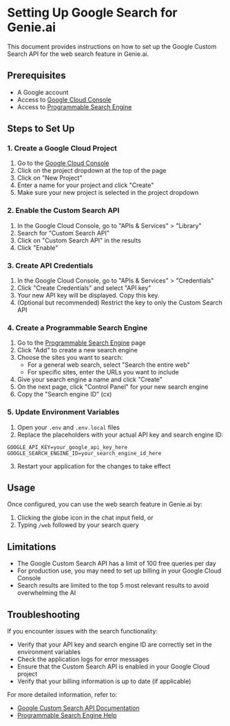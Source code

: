 # Setting Up Google Search for Genie.ai

This document provides instructions on how to set up the Google Custom Search API for the web search feature in Genie.ai.

## Prerequisites

- A Google account
- Access to [Google Cloud Console](https://console.cloud.google.com/)
- Access to [Programmable Search Engine](https://programmablesearchengine.google.com/)

## Steps to Set Up

### 1. Create a Google Cloud Project

1. Go to the [Google Cloud Console](https://console.cloud.google.com/)
2. Click on the project dropdown at the top of the page
3. Click on "New Project"
4. Enter a name for your project and click "Create"
5. Make sure your new project is selected in the project dropdown

### 2. Enable the Custom Search API

1. In the Google Cloud Console, go to "APIs & Services" > "Library"
2. Search for "Custom Search API"
3. Click on "Custom Search API" in the results
4. Click "Enable"

### 3. Create API Credentials

1. In the Google Cloud Console, go to "APIs & Services" > "Credentials"
2. Click "Create Credentials" and select "API key"
3. Your new API key will be displayed. Copy this key.
4. (Optional but recommended) Restrict the key to only the Custom Search API

### 4. Create a Programmable Search Engine

1. Go to the [Programmable Search Engine](https://programmablesearchengine.google.com/) page
2. Click "Add" to create a new search engine
3. Choose the sites you want to search:
   - For a general web search, select "Search the entire web"
   - For specific sites, enter the URLs you want to include
4. Give your search engine a name and click "Create"
5. On the next page, click "Control Panel" for your new search engine
6. Copy the "Search engine ID" (cx)

### 5. Update Environment Variables

1. Open your `.env` and `.env.local` files
2. Replace the placeholders with your actual API key and search engine ID:

```
GOOGLE_API_KEY=your_google_api_key_here
GOOGLE_SEARCH_ENGINE_ID=your_search_engine_id_here
```

3. Restart your application for the changes to take effect

## Usage

Once configured, you can use the web search feature in Genie.ai by:

1. Clicking the globe icon in the chat input field, or
2. Typing `/web` followed by your search query

## Limitations

- The Google Custom Search API has a limit of 100 free queries per day
- For production use, you may need to set up billing in your Google Cloud Console
- Search results are limited to the top 5 most relevant results to avoid overwhelming the AI

## Troubleshooting

If you encounter issues with the search functionality:

- Verify that your API key and search engine ID are correctly set in the environment variables
- Check the application logs for error messages
- Ensure that the Custom Search API is enabled in your Google Cloud project
- Verify that your billing information is up to date (if applicable)

For more detailed information, refer to:
- [Google Custom Search API Documentation](https://developers.google.com/custom-search/v1/overview)
- [Programmable Search Engine Help](https://support.google.com/programmable-search/) 